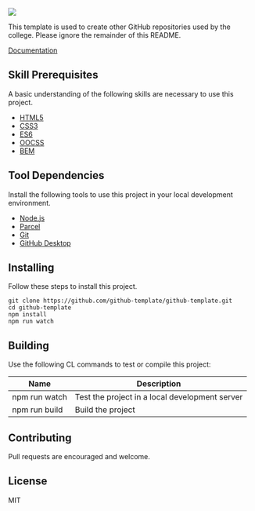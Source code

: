 ![](https://img.shields.io/static/v1?label=category&message=template&color=red)


This template is used to create other GitHub repositories used by the college. Please ignore the remainder of this README.

[Documentation](doc/toc.md)

## Skill Prerequisites

A basic understanding of the following skills are necessary to use this project.

* [HTML5](https://developer.mozilla.org/en-US/docs/Web/HTML)
* [CSS3](https://developer.mozilla.org/en-US/docs/Web/CSS)
* [ES6](https://developer.mozilla.org/en-US/docs/Web/JavaScript)
* [OOCSS](https://www.keycdn.com/blog/oocss)
* [BEM](https://en.bem.info/)

## Tool Dependencies

Install the following tools to use this project in your local development environment.

* [Node.js](https://nodejs.org/)
* [Parcel](https://parceljs.org/)
* [Git](https://git-scm.com/)
* [GitHub Desktop](https://desktop.github.com/)

## Installing

Follow these steps to install this project.

	git clone https://github.com/github-template/github-template.git
	cd github-template
	npm install
	npm run watch

## Building

Use the following CL commands to test or compile this project:

| Name          | Description                                          |
| ------------- | ---------------------------------------------------- |
| npm run watch | Test the project in a local development server       |
| npm run build | Build the project                                    |

## Contributing

Pull requests are encouraged and welcome.

## License

MIT
